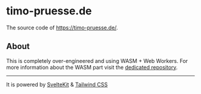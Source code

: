 # timo-pruesse.de

The source code of https://timo-pruesse.de/.

## About

This is completely over-engineered and using WASM + Web Workers.
For more information about the WASM part visit the [dedicated repository](https://github.com/Chroma91/timo_pruesse_wasm_terminal).

---

It is powered by [SvelteKit](https://kit.svelte.dev/) & [Tailwind CSS](https://tailwindcss.com/)

